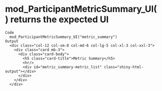 # mod_ParticipantMetricSummary_UI() returns the expected UI

    Code
      mod_ParticipantMetricSummary_UI("metric_summary")
    Output
      <div class="col-12 col-sm-8 col-md-6 col-lg-5 col-xl-3 col-xxl-3">
        <div class="card mb-3">
          <div class="card-body">
            <h5 class="card-title">Metric Summary</h5>
            <hr/>
            <div id="metric_summary-metric_list" class="shiny-html-output"></div>
          </div>
        </div>
      </div>

